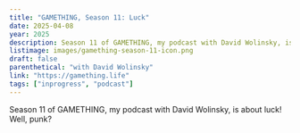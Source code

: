 ```yaml
---
title: "GAMETHING, Season 11: Luck"
date: 2025-04-08
year: 2025
description: Season 11 of GAMETHING, my podcast with David Wolinsky, is about luck! Well, punk?
listimage: images/gamething-season-11-icon.png
draft: false
parenthetical: "with David Wolinsky"
link: "https://gamething.life"
tags: ["inprogress", "podcast"]
---
```


Season 11 of GAMETHING, my podcast with David Wolinsky, is about luck! Well, punk?